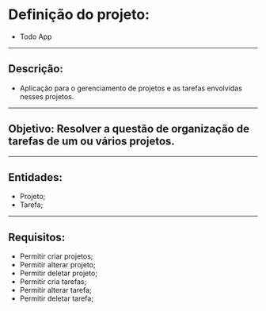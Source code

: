 # Definição do projeto:
* Todo App
___
## Descrição:
* Aplicação para o gerenciamento de projetos e as tarefas envolvidas nesses projetos.
___
## Objetivo: Resolver a questão de organização de tarefas de um ou vários projetos.
___
## Entidades:
* Projeto;
* Tarefa;
___
## Requisitos:
* Permitir criar projetos;
* Permitir alterar projeto;
* Permitir deletar projeto;
* Permitir cria tarefas;
* Permitir alterar tarefa;
* Permitir deletar tarefa;
